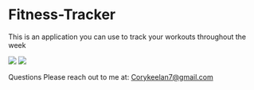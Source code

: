# Fitness-Tracker
This is an application you can use to track your workouts throughout the week


![](reammeImages/homepage.png)
![](reammeImages/stats.png)

Questions
Please reach out to me at: Corykeelan7@gmail.com
